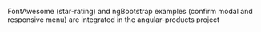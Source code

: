FontAwesome (star-rating) and ngBootstrap examples (confirm modal and responsive menu) are integrated in the angular-products project
